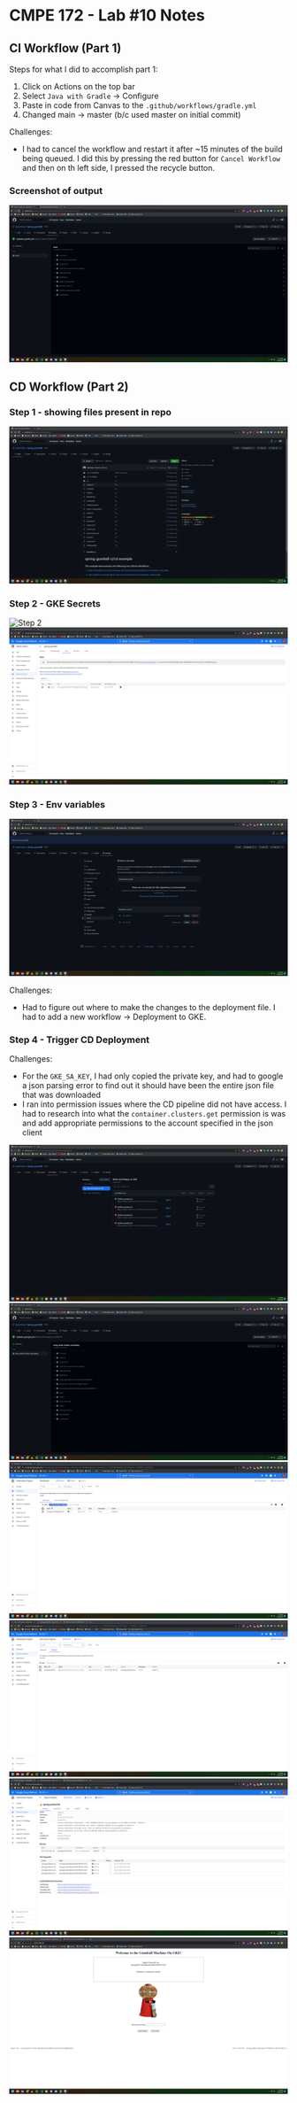 # CMPE 172 - Lab #10 Notes

## CI Workflow (Part 1)
Steps for what I did to accomplish part 1:
1. Click on Actions on the top bar
2. Select `Java with Gradle` -> Configure
3. Paste in code from Canvas to the `.github/workflows/gradle.yml`
4. Changed main -> master (b/c used master on initial commit)

Challenges:
- I had to cancel the workflow and restart it after ~15 minutes of the build being queued. I did this by pressing the red button for `Cancel Workflow` and then on th left side, I pressed the recycle button.

### Screenshot of output
![CI Workflow](ci-workflow.png?raw=true "CI Workflow")	


## CD Workflow (Part 2)
### Step 1 - showing files present in repo
![Step 1](step-1.png?raw=true "Step 1")	

### Step 2 - GKE Secrets
![Step 2](step-2.png?raw=true "Step 2")	
![Step 2.2](step-22.png?raw=true "Step 2.2")	

### Step 3 - Env variables
![Step 3](step-3.png?raw=true "Step 3")	

Challenges:
- Had to figure out where to make the changes to the deployment file. I had to add a new workflow -> Deployment to GKE.

### Step 4 - Trigger CD Deployment
Challenges:
- For the `GKE_SA_KEY`, I had only copied the private key, and had to google a json parsing error to find out it should have been the entire json file that was downloaded
- I ran into permission issues where the CD pipeline did not have access. I had to research into what the `container.clusters.get` permission is was and add appropriate permissions to the account specified in the json client

![Step 4.1](step-41.png?raw=true "Step 4.1")	
![Step 4.2](step-42.png?raw=true "Step 4.2")	
![Step 4.3](step-43.png?raw=true "Step 4.3")	
![Step 4.4](step-44.png?raw=true "Step 4.4")	
![Step 4.5](step-45.png?raw=true "Step 4.5")	
![Step 4.6](step-46.png?raw=true "Step 4.6")	